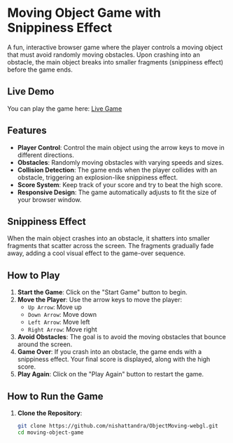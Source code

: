 # Moving Object Game with Snippiness Effect 

A fun, interactive browser game where the player controls a moving object that must avoid randomly moving obstacles. Upon crashing into an obstacle, the main object breaks into smaller fragments (snippiness effect) before the game ends.

## Live Demo
You can play the game here: [Live Game](https://nishattandra.github.io/ObjectMoving-webgl/)

## Features

- **Player Control**: Control the main object using the arrow keys to move in different directions.
- **Obstacles**: Randomly moving obstacles with varying speeds and sizes.
- **Collision Detection**: The game ends when the player collides with an obstacle, triggering an explosion-like snippiness effect.
- **Score System**: Keep track of your score and try to beat the high score.
- **Responsive Design**: The game automatically adjusts to fit the size of your browser window.

## Snippiness Effect

When the main object crashes into an obstacle, it shatters into smaller fragments that scatter across the screen. The fragments gradually fade away, adding a cool visual effect to the game-over sequence.

## How to Play

1. **Start the Game**: Click on the "Start Game" button to begin.
2. **Move the Player**: Use the arrow keys to move the player:
   - `Up Arrow`: Move up
   - `Down Arrow`: Move down
   - `Left Arrow`: Move left
   - `Right Arrow`: Move right
3. **Avoid Obstacles**: The goal is to avoid the moving obstacles that bounce around the screen.
4. **Game Over**: If you crash into an obstacle, the game ends with a snippiness effect. Your final score is displayed, along with the high score.
5. **Play Again**: Click on the "Play Again" button to restart the game.

## How to Run the Game

1. **Clone the Repository**:
   ```bash
   git clone https://github.com/nishattandra/ObjectMoving-webgl.git
   cd moving-object-game
